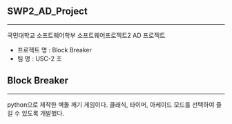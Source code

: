 ## SWP2_AD_Project
--------------------
국민대학교 소프트웨어학부 소프트웨어프로젝트2 AD 프로젝트  
  
- 프로젝트 명 : Block Breaker
- 팀 명 : USC-2 조

## Block Breaker
--------------------
python으로 제작한 벽돌 깨기 게임이다.
클래식, 타이머, 아케이드 모드를 선택하여 즐길 수 있도록 개발했다.  
